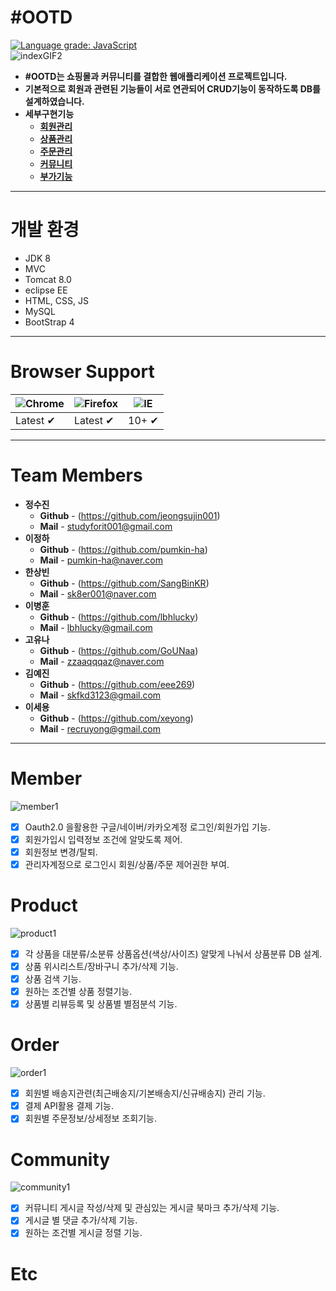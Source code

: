 # #OOTD
[![Language grade: JavaScript](https://img.shields.io/lgtm/grade/javascript/g/eee269/TeamPro.svg?logo=lgtm&logoWidth=18)](https://lgtm.com/projects/g/eee269/TeamPro/context:javascript)<br>
![indexGIF2](https://user-images.githubusercontent.com/73917786/103332993-8c639200-4aaf-11eb-8dc8-ef9579837237.gif)<br/>
* **#OOTD는 쇼핑몰과 커뮤니티를 결합한 웹애플리케이션 프로젝트입니다.**
* **기본적으로 회원과 관련된 기능들이 서로 연관되어 CRUD기능이 동작하도록 DB를 설계하였습니다.** 
* **세부구현기능**
   * **[회원관리](#member)**
   * **[상품관리](#product)**
   * **[주문관리](#order)**
   * **[커뮤니티](#community)**
   * **[부가기능](#etc)**   
   
   
---
# 개발 환경
* JDK 8
* MVC
* Tomcat 8.0
* eclipse EE
* HTML, CSS, JS
* MySQL
* BootStrap 4<br>
---
# Browser Support
![Chrome](https://raw.githubusercontent.com/alrra/browser-logos/master/src/chrome/chrome_48x48.png) | ![Firefox](https://raw.githubusercontent.com/alrra/browser-logos/master/src/firefox/firefox_48x48.png) | ![IE](https://raw.githubusercontent.com/alrra/browser-logos/master/src/edge/edge_48x48.png) |
--- | --- | --- |
Latest ✔ | Latest ✔ | 10+ ✔ |

---
# Team Members
* **정수진**
    * **Github** - (https://github.com/jeongsujin001)
    * **Mail** - <studyforit001@gmail.com>
* **이정하**
    * **Github** - (https://github.com/pumkin-ha)
    * **Mail** - <pumkin-ha@naver.com>
* **한상빈**
    * **Github** - (https://github.com/SangBinKR)
    * **Mail** - <sk8er001@naver.com>
* **이병훈**
    * **Github** - (https://github.com/lbhlucky)
    * **Mail** - <lbhlucky@gmail.com>
* **고유나**
    * **Github** - (https://github.com/GoUNaa)
    * **Mail** - <zzaaqqqaz@naver.com>    
* **김예진**
    * **Github** - (https://github.com/eee269)
    * **Mail** - <skfkd3123@gmail.com>
* **이세용**
    * **Github** - (https://github.com/xeyong)
    * **Mail** - <recruyong@gmail.com>       
---
# Member
![member1](https://user-images.githubusercontent.com/73917786/103348338-0d854e00-4add-11eb-870e-e3a2abf92cdf.gif)
- [x] Oauth2.0 을활용한 구글/네이버/카카오계정 로그인/회원가입 기능.
- [x] 회원가입시 입력정보 조건에 알맞도록 제어.
- [x] 회원정보 변경/탈퇴.
- [x] 관리자계정으로 로그인시 회원/상품/주문 제어권한 부여.

# Product
![product1](https://user-images.githubusercontent.com/73917786/103349243-af0d9f00-4adf-11eb-932a-c1384d398afd.gif)
- [x] 각 상품을 대분류/소분류 상품옵션(색상/사이즈) 알맞게 나눠서 상품분류 DB 설계.
- [x] 상품 위시리스트/장바구니 추가/삭제 기능.
- [x] 상품 검색 기능.
- [x] 원하는 조건별 상품 정렬기능.
- [x] 상품별 리뷰등록 및 상품별 별점분석 기능.

# Order
![order1](https://user-images.githubusercontent.com/73917786/103349828-47585380-4ae1-11eb-889f-ccab05c7b5bf.gif)
- [x] 회원별 배송지관련(최근배송지/기본배송지/신규배송지) 관리 기능.
- [x] 결제 API활용 결제 기능.
- [x] 회원별 주문정보/상세정보 조회기능.

# Community
![community1](https://user-images.githubusercontent.com/73917786/103350277-cc903800-4ae2-11eb-908c-68323c04e8ed.gif)
- [x] 커뮤니티 게시글 작성/삭제 및 관심있는 게시글 북마크 추가/삭제 기능.
- [x] 게시글 별 댓글 추가/삭제 기능.
- [x] 원하는 조건별 게시글 정렬 기능.

# Etc



